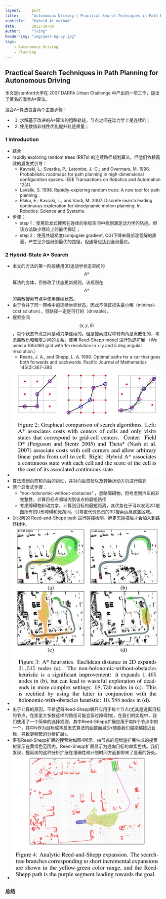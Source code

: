 ```yaml
---
layout:     post
title:      "Autonomous Driving | Practical Search Techniques in Path Planning for Autonomous Driving"
subtitle:   "Hybrid A* method"
date:       2022-10-09
author:     "Txing"
header-img: "img/post-bg-py.jpg"
tags:
    - Autonomous Driving
    - Planning
---
```


## Practical Search Techniques in Path Planning for Autonomous Driving

本文是stanford大学在 2007 DARPA Urban Challenge 中产出的一项工作，提出了著名的混合A*算法。

混合A*算法包含两个主要步骤：

- 1. 求解基于改进的A*算法的粗略轨迹，节点之间在动力学上是连续的；
- 2. 使用数值非线性优化提升轨迹质量；

### 1 Introduction

- 结合
- rapidly exploring random trees (RRTs) 的连续路径规划算法，但他们依赖高效的启发式引导：
  - Kavraki, L.; Svestka, P.; Latombe, J.-C.; and Overmars, M. 1996. Probabilistic roadmaps for path planning in high-dimensional configuration spaces. IEEE Transactions on Robotics and Automation 12(4).
  - LaValle, S. 1998. Rapidly-exploring random trees: A new tool for path planning.
  - Plaku, E.; Kavraki, L.; and Vardi, M. 2007. Discrete search leading continuous exploration for kinodynamic motion planning. In Robotics: Science and Systems.
- 步骤：
  - step 1：使用启发式搜索在连续的坐标空间中规划满足动力学的轨迹。但该方法缺少理论上的最优保证；
  - step 2：使用共轭梯度(conjugate gradient, CG)下降来局部改善解的质量，产生至少是局部最优的路径，但通常也达到全局最优。

### 2 Hybrid-State A* Search

- 本文的方法的第一阶段使用3D运动学状态空间的$$A*$$算法的变体，但修改了状态更新规则，该规则在$$A*$$的离散搜索节点中使用连续状态。
- 由于合并了同一网格中的连续坐标状态，因此不保证损失最小解（minimal-cost solution），但路径一定是可行的（drivable）。
- 搜索空间$$(x, y,\theta)$$​​，每个状态节点之间是动力学连续的。但是搜索过程中转向角是离散化的，考虑离散化和精度之间的关系，使用 Reed-Shepp model  进行轨迹扩展 （We used a 160x160 grid with 1m resolution in x-y and 5 deg
  angular resolution.）
  - Reeds, J. A., and Shepp, L. A. 1990. Optimal paths for a car that goes both forwards and backwards. Pacific Journal of Mathematics 145(2):367–393
- ![搜索规则对比](https://raw.githubusercontent.com/txing-casia/txing-casia.github.io/master/img/20221011-1.jpg)
- 算法规划向前和向后的运动，并对向后驾驶以及转换运动方向进行惩罚
- 两个启发式步骤：
  - “non-holonomic-without-obstacles” ，忽略障碍物，但考虑到汽车的非完整性，计算目标点邻域内到该点的最短路径
  - 考虑障碍物和动力学，计算到目标的最短距离，其优势在于可以发现2D地图所有的U形障碍和死胡同，引导更代价昂贵的3D搜索远离这些区域。
- 对求解的 Reed-and-Shepp path 进行碰撞检测，确定无碰撞后才会加入到路径树中。
- ![不同启发函数的对比](https://raw.githubusercontent.com/txing-casia/txing-casia.github.io/master/img/20221011-2.jpg)
- 出于计算的原因，不希望将Reed-Shepp展开应用于每个节点(尤其是远离目标的节点，在那里大多数这样的路径可能会穿过障碍物)。在我们的实现中，我们使用了一个简单的选择规则，其中Reed-Shepp扩展应用于每N个节点中的一个，其中N作为目标成本启发式算法的函数而减少(随着我们越来越接近目标，导致更频繁的分析扩展)。
- 带有Reed-Shepp扩展的搜索树如图4所示。由节点的短增量扩展生成的搜索树显示在黄绿色范围内，Reed-Shepp扩展显示为通向目标的单紫色线。我们发现，搜索树的这种分析扩展在准确性和计划时间方面都带来了显著的好处。
- ![Analytic Reed-and-Shepp expansion](https://raw.githubusercontent.com/txing-casia/txing-casia.github.io/master/img/20221011-3.jpg)






































### 总结

